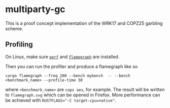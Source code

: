 # multiparty-gc

This is a proof concept implementation of the WRK17 and COPZ25 garbling scheme.

## Profiling

On Linux, make sure [`perf`](https://www.brendangregg.com/perf.html) and
[`flamegraph`](https://github.com/flamegraph-rs/flamegraph)
are installed.

Then you can run the profiler and produce a flamegraph like so

```
cargo flamegraph --freq 200 --bench mybench  -- --bench <benchmark_name> --profile-time 30
```

where `<benchmark_name>` are `copz aes`, for example.
The result will be written to `flamegraph.svg` which can be opened in Firefox.
More performance can be achieved with
`RUSTFLAGS="-C target-cpu=native"`.
